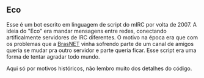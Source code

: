 Eco
---

Esse é um bot escrito em linguagem de script do mIRC por volta de 2007. A ideia do "Eco" era mandar mensagens entre redes, conectando artificalmente servidores de IRC diferentes. O motivo na época era que com os problemas que a [BrasNET](https://pt.wikipedia.org/wiki/BrasNET) vinha sofrendo parte de um canal de amigos queria se mudar pra outro servidor e parte queria ficar. Esse script era uma forma de tentar agradar todo mundo.

Aqui só por motivos históricos, não lembro muito dos detalhes do código.
